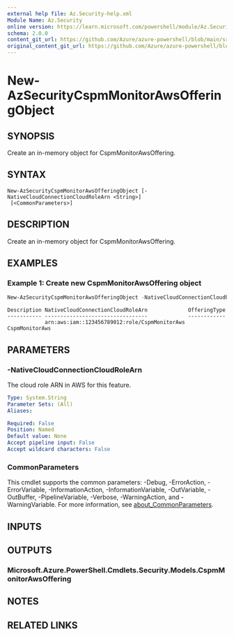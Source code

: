 ```yaml
---
external help file: Az.Security-help.xml
Module Name: Az.Security
online version: https://learn.microsoft.com/powershell/module/Az.Security/new-azsecuritycspmmonitorawsofferingobject
schema: 2.0.0
content_git_url: https://github.com/Azure/azure-powershell/blob/main/src/Security/Security/help/New-AzSecurityCspmMonitorAwsOfferingObject.md
original_content_git_url: https://github.com/Azure/azure-powershell/blob/main/src/Security/Security/help/New-AzSecurityCspmMonitorAwsOfferingObject.md
---
```


# New-AzSecurityCspmMonitorAwsOfferingObject

## SYNOPSIS
Create an in-memory object for CspmMonitorAwsOffering.

## SYNTAX

```
New-AzSecurityCspmMonitorAwsOfferingObject [-NativeCloudConnectionCloudRoleArn <String>]
 [<CommonParameters>]
```

## DESCRIPTION
Create an in-memory object for CspmMonitorAwsOffering.

## EXAMPLES

### Example 1: Create new CspmMonitorAwsOffering object
```powershell
New-AzSecurityCspmMonitorAwsOfferingObject -NativeCloudConnectionCloudRoleArn "arn:aws:iam::123456789012:role/CspmMonitorAws"
```

```output
Description NativeCloudConnectionCloudRoleArn             OfferingType
----------- ---------------------------------             ------------
            arn:aws:iam::123456789012:role/CspmMonitorAws CspmMonitorAws
```

## PARAMETERS

### -NativeCloudConnectionCloudRoleArn
The cloud role ARN in AWS for this feature.

```yaml
Type: System.String
Parameter Sets: (All)
Aliases:

Required: False
Position: Named
Default value: None
Accept pipeline input: False
Accept wildcard characters: False
```

### CommonParameters
This cmdlet supports the common parameters: -Debug, -ErrorAction, -ErrorVariable, -InformationAction, -InformationVariable, -OutVariable, -OutBuffer, -PipelineVariable, -Verbose, -WarningAction, and -WarningVariable. For more information, see [about_CommonParameters](http://go.microsoft.com/fwlink/?LinkID=113216).

## INPUTS

## OUTPUTS

### Microsoft.Azure.PowerShell.Cmdlets.Security.Models.CspmMonitorAwsOffering

## NOTES

## RELATED LINKS
